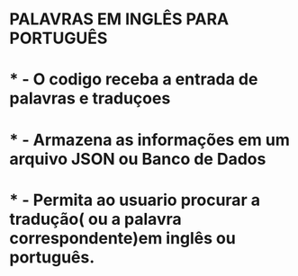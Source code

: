 # PALAVRAS EM INGLÊS PARA PORTUGUÊS

#  * - O codigo receba a entrada de palavras e traduçoes

#  * - Armazena as informações em um arquivo JSON ou Banco de Dados

#  * - Permita ao usuario procurar a tradução( ou a palavra correspondente)em inglês ou português.



